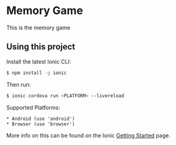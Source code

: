 Memory Game
=====================

This is the memory game

## Using this project

Install the latest Ionic CLI:

```bash
$ npm install -g ionic
```

Then run:

```bash
$ ionic cordova run <PLATFORM> --livereload
```

Supported Platforms:
```
* Android (use 'android')
* Browser (use 'browser')

```

More info on this can be found on the Ionic [Getting Started](http://ionicframework.com/docs/v2/getting-started/) page.
